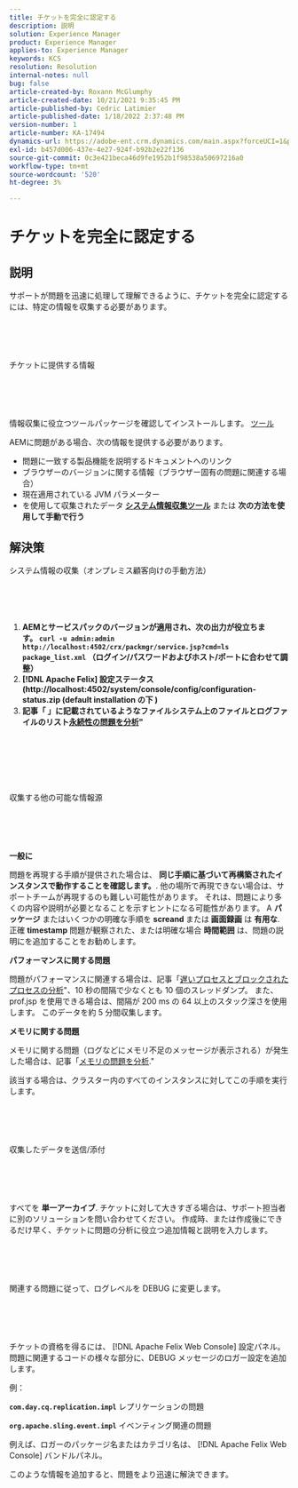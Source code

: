 ```yaml
---
title: チケットを完全に認定する
description: 説明
solution: Experience Manager
product: Experience Manager
applies-to: Experience Manager
keywords: KCS
resolution: Resolution
internal-notes: null
bug: false
article-created-by: Roxann McGlumphy
article-created-date: 10/21/2021 9:35:45 PM
article-published-by: Cedric Latimier
article-published-date: 1/18/2022 2:37:48 PM
version-number: 1
article-number: KA-17494
dynamics-url: https://adobe-ent.crm.dynamics.com/main.aspx?forceUCI=1&pagetype=entityrecord&etn=knowledgearticle&id=8e3243d7-b632-ec11-b6e5-000d3a5ba97a
exl-id: b457d006-437e-4e27-924f-b92b2e22f136
source-git-commit: 0c3e421beca46d9fe1952b1f98538a50697216a0
workflow-type: tm+mt
source-wordcount: '520'
ht-degree: 3%

---
```


# チケットを完全に認定する

## 説明


サポートが問題を迅速に処理して理解できるように、チケットを完全に認定するには、特定の情報を収集する必要があります。
<br><br><br><br> <br><br>チケットに提供する情報<br><br><br><br> <br><br>
情報収集に役立つツールパッケージを確認してインストールします。 [ツール](https://helpx.adobe.com/experience-manager/kb/index/tools.html)

AEMに問題がある場合、次の情報を提供する必要があります。

- 問題に一致する製品機能を説明するドキュメントへのリンク
- ブラウザーのバージョンに関する情報（ブラウザー固有の問題に関連する場合）
- 現在適用されている JVM パラメーター
- を使用して収集されたデータ <b>[システム情報収集ツール](https://helpx.adobe.com/experience-manager/kb/support-info-collector.html)</b> または <b>次の方法を使用して手動で行う</b>



## 解決策

システム情報の収集（オンプレミス顧客向けの手動方法）<br><br><br><br> 
1. <b>AEMとサービスパックのバージョンが適用され、次の出力が役立ちます。 `curl -u admin:admin http://localhost:4502/crx/packmgr/service.jsp?cmd=ls  package_list.xml` （ログイン/パスワードおよびホスト/ポートに合わせて調整）</b>
2. <b>[!DNL Apache Felix] 設定ステータス (http://localhost:4502/system/console/config/configuration-status.zip (default installation の下 )</b>
3. <b>記事「 」に記載されているようなファイルシステム上のファイルとログファイルのリスト[永続性の問題を分析](https://helpx.adobe.com/experience-manager/kb/AnalyzePersistenceProblems.html)&quot;</b>

<br><br><br><br> <br><br>収集する他の可能な情報源<br><br><br><br> <br><br>
<b>一般に</b>

問題を再現する手順が提供された場合は、 <b>同じ手順に基づいて再構築されたインスタンスで動作することを確認します。</b>. 他の場所で再現できない場合は、サポートチームが再現するのも難しい可能性があります。 それは、問題により多くの内容や説明が必要となることを示すヒントになる可能性があります。
A <b>パッケージ</b> またはいくつかの明確な手順を <b>screand </b>または<b> 画面録画</b> は <b>有用な</b>. 正確 <b>timestamp</b> 問題が観察された、または明確な場合 <b>時間範囲</b> は、問題の説明にを追加することをお勧めします。

<b>パフォーマンスに関する問題</b>

問題がパフォーマンスに関連する場合は、記事「[遅いプロセスとブロックされたプロセスの分析](https://helpx.adobe.com/jp/experience-manager/kb/AnalyzeSlowAndBlockedProcesses.html)&quot;、10 秒の間隔で少なくとも 10 個のスレッドダンプ。 また、prof.jsp を使用できる場合は、間隔が 200 ms の 64 以上のスタック深さを使用します。 このデータを約 5 分間収集します。

<b>メモリに関する問題</b>

メモリに関する問題（ログなどにメモリ不足のメッセージが表示される）が発生した場合は、記事「[メモリの問題を分析](https://helpx.adobe.com/experience-manager/kb/AnalyzeMemoryProblems.html).&quot;

該当する場合は、クラスター内のすべてのインスタンスに対してこの手順を実行します。
<br><br><br><br> <br><br>収集したデータを送信/添付<br><br><br><br> <br><br>
すべてを <b>単一アーカイブ</b>. チケットに対して大きすぎる場合は、サポート担当者に別のソリューションを問い合わせてください。 作成時、または作成後にできるだけ早く、チケットに問題の分析に役立つ追加情報と説明を入力します。
<br><br><br><br> <br><br>関連する問題に従って、ログレベルを DEBUG に変更します。<br><br><br><br> <br><br>
チケットの資格を得るには、 [!DNL Apache Felix Web Console]  設定パネル。 問題に関連するコードの様々な部分に、DEBUG メッセージのロガー設定を追加します。

例：

<b>`com.day.cq.replication.impl`</b> レプリケーションの問題

<b>`org.apache.sling.event.impl`</b> イベンティング関連の問題

例えば、ロガーのパッケージ名またはカテゴリ名は、 [!DNL Apache Felix Web Console]  バンドルパネル。

このような情報を追加すると、問題をより迅速に解決できます。
